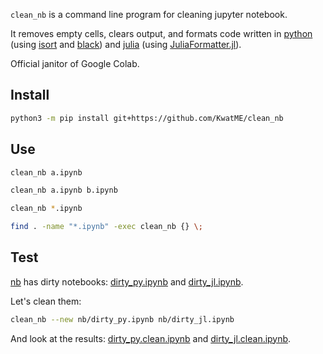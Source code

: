 `clean_nb` is a command line program for cleaning jupyter notebook.

It removes empty cells, clears output, and formats code written in [python](https://www.python.org) (using [isort](https://github.com/timothycrosley/isort) and [black](https://github.com/ambv/black)) and [julia](https://julialang.org) (using [JuliaFormatter.jl](https://github.com/domluna/JuliaFormatter.jl)).

Official janitor of Google Colab.

## Install

```sh
python3 -m pip install git+https://github.com/KwatME/clean_nb
```

## Use

```sh
clean_nb a.ipynb
```

```sh
clean_nb a.ipynb b.ipynb
```

```sh
clean_nb *.ipynb
```

```sh
find . -name "*.ipynb" -exec clean_nb {} \;
```

## Test

[nb](nb) has dirty notebooks: [dirty_py.ipynb](nb/dirty_py.ipynb) and [dirty_jl.ipynb](nb/dirty_jl.ipynb).

Let's clean them:

```sh
clean_nb --new nb/dirty_py.ipynb nb/dirty_jl.ipynb
```

And look at the results: [dirty_py.clean.ipynb](nb/dirty_py.clean.ipynb) and [dirty_jl.clean.ipynb](nb/dirty_jl.clean.ipynb).
